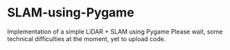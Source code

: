 # SLAM-using-Pygame
Implementation of a simple LiDAR + SLAM using Pygame
Please wait, some technical difficulties at the moment, yet to upload code.
